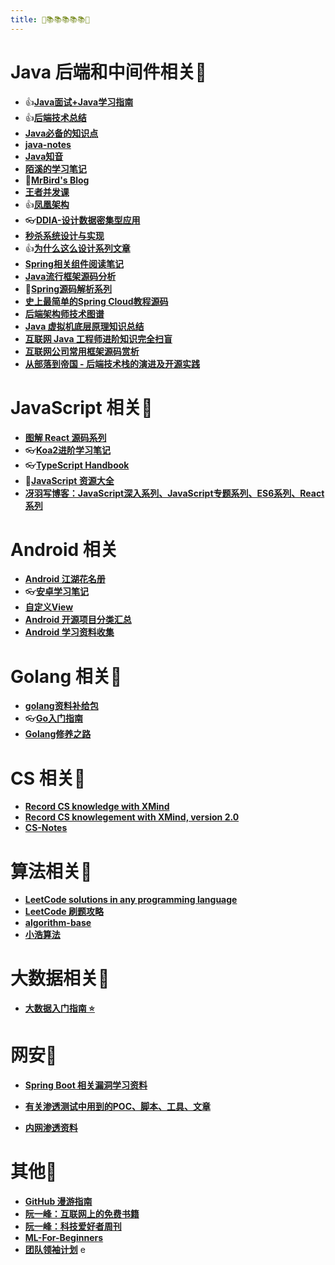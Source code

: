```yaml
---
title: 🧐📚📚📚📚📚🧐
---
```


# Java 后端和中间件相关📕

- 👍[**Java面试+Java学习指南**](https://github.com/AobingJava/JavaFamily)
- 👍[**后端技术总结**](http://notfound9.github.io/interviewGuide/#/)
- [**Java必备的知识点**](https://github.com/bin392328206/six-finger)
- [**java-notes**](https://github.com/DreamCats/java-notes)
- [**Java知音**](https://www.javazhiyin.com/topics)
- [**陌溪的学习笔记**](https://github.com/moxi624/LearningNotes)
- 📍[**MrBird's Blog**](https://mrbird.cc/)
- [**王者并发课**](https://juejin.cn/post/6967277362455150628)
- 👍[**凤凰架构**](https://icyfenix.cn/)
- 👓[**DDIA-设计数据密集型应用**](https://ddia.vonng.com/#/)
- [**秒杀系统设计与实现**](https://github.com/qiurunze123/miaosha)
- 👍[**为什么这么设计系列文章**](https://draveness.me/whys-the-design/)
- [**Spring相关组件阅读笔记**](https://github.com/seaswalker/spring-analysis)
- [**Java流行框架源码分析**](https://github.com/coderbruis/JavaSourceCodeLearning)
- 📍[**Spring源码解析系列**](https://github.com/shiyujun/spring-framework)
- [**史上最简单的Spring Cloud教程源码**](https://github.com/forezp/SpringCloudLearning)
- [**后端架构师技术图谱**](https://github.com/xingshaocheng/architect-awesome)
- [**Java 虚拟机底层原理知识总结**](https://doocs.github.io/jvm/#/)
- [**互联网 Java 工程师进阶知识完全扫盲**](https://doocs.github.io/advanced-java/#/)
- [**互联网公司常用框架源码赏析**](https://schunter.netlify.app/#/)
- [**从部落到帝国 - 后端技术栈的演进及开源实践**](https://coderxing.gitbooks.io/architecture-evolution/content/)

# JavaScript 相关📕

- [**图解 React 源码系列**](https://github.com/7kms/react-illustration-series)
- 👓[**Koa2进阶学习笔记**](https://chenshenhai.github.io/koa2-note/)
- 👓[**TypeScript Handbook**](https://github.com/zhongsp/TypeScript)
- 📍[**JavaScript 资源大全**](https://github.com/jobbole/awesome-javascript-cn)
- [**冴羽写博客：JavaScript深入系列、JavaScript专题系列、ES6系列、React系列**](https://github.com/mqyqingfeng/Blog)

# Android 相关

- [**Android 江湖花名册**](https://github.com/OCNYang/AndroidBang)
- 👓[**安卓学习笔记**](https://github.com/GcsSloop/AndroidNote)
- [**自定义View**](https://github.com/xinghongfei/awesome-view)
- [**Android 开源项目分类汇总**](https://github.com/Trinea/android-open-project)
- [**Android 学习资料收集**](https://github.com/Freelander/Android_Data)

# Golang 相关📕

- [**golang资料补给包**](https://github.com/0voice/Introduction-to-Golang)
- 👓[**Go入门指南**](https://github.com/unknwon/the-way-to-go_ZH_CN)
- [**Golang修养之路**](https://github.com/aceld/golang)

# CS 相关📕

- [**Record CS knowledge with XMind**](https://github.com/SmartKeyerror/ZeroMind)
- [**Record CS knowlegement with XMind, version 2.0**](https://github.com/SmartKeyerror/Psyduck)
- [**CS-Notes**](https://github.com/CyC2018/CS-Notes)

# 算法相关📕

- [**LeetCode solutions in any programming language**](https://lc.netlify.app/#/)
- [**LeetCode 刷题攻略**](https://github.com/youngyangyang04/leetcode-master)
- [**algorithm-base**](https://github.com/chefyuan/algorithm-base)
- [**小浩算法**](https://www.geekxh.com/)

# 大数据相关📕

- [**大数据入门指南 ⭐**](https://github.com/heibaiying/BigData-Notes)


# 网安📕

- [**Spring Boot 相关漏洞学习资料**](https://github.com/LandGrey/SpringBootVulExploit)

- [**有关渗透测试中用到的POC、脚本、工具、文章**](https://github.com/Mr-xn/Penetration_Testing_POC)

- [**内网渗透资料**](https://mp.weixin.qq.com/s/D75Is6_e7B1R7yuvzAQBmw)


# 其他📕

- [**GitHub 漫游指南**](https://github.phodal.com/)
- [**阮一峰：互联网上的免费书籍**](https://github.com/ruanyf/free-books)
- [**阮一峰：科技爱好者周刊**](https://github.com/ruanyf/weekly)
- [**ML-For-Beginners**](https://github.com/microsoft/ML-For-Beginners)
- [**团队领袖计划**](https://leader.js.cool/)
e